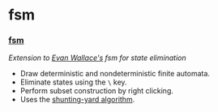 # fsm

### **[fsm](https://alialhasnawi.github.io/fsm/)**
*Extension to [Evan Wallace's](http://madebyevan.com/) fsm for state elimination*
- Draw deterministic and nondeterministic finite automata.
- Eliminate states using the `\` key.
- Perform subset construction by right clicking.
- Uses the [shunting-yard algorithm](https://en.wikipedia.org/wiki/Shunting-yard_algorithm).
